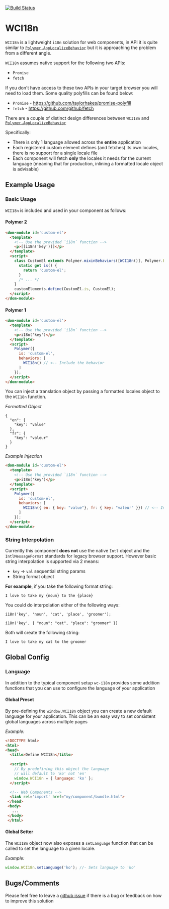 [![Build Status](https://travis-ci.org/jshcrowthe/wc-i18n.svg?branch=master)](https://travis-ci.org/jshcrowthe/wc-i18n)

# WCI18n

`WCI18n` is a lightweight `i18n` solution for web components, in API it is quite similar to [`Polymer.AppLocalizeBehavior`](https://github.com/PolymerElements/app-localize-behavior) but it is approaching the problem from a different angle.

`WCI18n` assumes native support for the following two APIs:

- `Promise`
- `fetch`

If you don't have access to these two APIs in your target browser you will need to load them. Some quality polyfills can be found below:

- `Promise` - https://github.com/taylorhakes/promise-polyfill
- `fetch` - https://github.com/github/fetch

There are a couple of distinct design differences between `WCI18n` and [`Polymer.AppLocalizeBehavior`](https://github.com/PolymerElements/app-localize-behavior)

Specifically:

- There is only 1 language allowed across the **entire** application
- Each registered custom element defines (and fetches) its own locales, there is no support for a single locale file
- Each component will fetch **only** the locales it needs for the current language (meaning that for production, inlining a formatted locale object is advisable)

## Example Usage

### Basic Usage

`WCI18n` is included and used in your component as follows:

#### Polymer 2

```html
<dom-module id='custom-el'>
  <template>
    <!-- Use the provided `i18n` function -->
    <p>[[i18n('key')]]</p>
  </template>
  <script>
    class CustomEl extends Polymer.mixinBehaviors([WCI18n()], Polymer.Element) {
      static get is() {
        return 'custom-el';
      }
      /* ... */
    }
    customElements.define(CustomEl.is, CustomEl);
  </script>
</dom-module>
```

#### Polymer 1

```html
<dom-module id='custom-el'>
  <template>
    <!-- Use the provided `i18n` function -->
    <p>i18n('key')</p>
  </template>
  <script>
    Polymer({
      is: 'custom-el',
      behaviors: [
        WCI18n() // <-- Include the behavior
      ]
    });
  </script>
</dom-module>
```

You can inject a translation object by passing a formatted locales object to the `WCI18n` function.

_Formatted Object_

```
{
  "en": {
    "key": "value"
  },
  "fr": {
    "key": "valeur"
  }
}
```
_Example Injection_

```html
<dom-module id='custom-el'>
  <template>
    <!-- Use the provided `i18n` function -->
    <p>i18n('key')</p>
  </template>
  <script>
    Polymer({
      is: 'custom-el',
      behaviors: [
        WCI18n({ en: { key: "value"}, fr: { key: "valeur" }}) // <-- Injected translations
      ]
    });
  </script>
</dom-module>
```
### String Interpolation

Currently this component **does not** use the native `Intl` object and the `IntlMessageFormat` standards for legacy browser support. However
basic string interpolation is supported via 2 means:

- `key` -> `val` sequential string params
- String format object

**For example**, if you take the following format string:

```
I love to take my {noun} to the {place}
```

You could do interpolation either of the following ways:

```
i18n('key', 'noun', 'cat', 'place', 'groomer');
```

```
i18n('key', { "noun": "cat", "place": "groomer" })
```

Both will create the following string:

```
I love to take my cat to the groomer
```

## Global Config

### Language

In addition to the typical component setup `wc-i18n` provides some addition functions that you can use to configure the language of your application

#### Global Preset

By pre-defining the `window.WCI18n` object you can create a new default language for your application. 
This can be an easy way to set consistent global languages across multiple pages

_Example:_

```html
<!DOCTYPE html>
<html>
<head>
  <title>Define WCI18n</title>
 
  <script>
    // By predefining this object the language 
    // will default to 'ko' not 'en'
    window.WCI18n = { language: 'ko' };
  </script>

  <!-- Web Components -->
  <link rel='import' href="my/component/bundle.html">
 </head>
 <body>
   ...
 </body>
 </html>
```

#### Global Setter

The `WCI18n` object now also exposes a `setLanguage` function that can be called to set the language to a given locale.

_Example:_

```javascript
window.WCI18n.setLanguage('ko'); //- Sets language to 'ko'
```

## Bugs/Comments

Please feel free to leave a [github issue](https://github.com/jshcrowthe/wc-i18n/issues) if there is a bug or feedback on how to improve this solution
